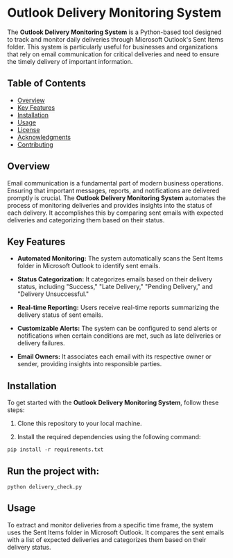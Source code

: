 # Outlook Delivery Monitoring System

The **Outlook Delivery Monitoring System** is a Python-based tool designed to track and monitor daily deliveries through Microsoft Outlook's Sent Items folder. This system is particularly useful for businesses and organizations that rely on email communication for critical deliveries and need to ensure the timely delivery of important information.

## Table of Contents
- [Overview](#overview)
- [Key Features](#key-features)
- [Installation](#installation)
- [Usage](#usage)
- [License](#license)
- [Acknowledgments](#acknowledgments)
- [Contributing](#contributing)

## Overview

Email communication is a fundamental part of modern business operations. Ensuring that important messages, reports, and notifications are delivered promptly is crucial. The **Outlook Delivery Monitoring System** automates the process of monitoring deliveries and provides insights into the status of each delivery. It accomplishes this by comparing sent emails with expected deliveries and categorizing them based on their status.

## Key Features

- **Automated Monitoring:** The system automatically scans the Sent Items folder in Microsoft Outlook to identify sent emails.

- **Status Categorization:** It categorizes emails based on their delivery status, including "Success," "Late Delivery," "Pending Delivery," and "Delivery Unsuccessful."

- **Real-time Reporting:** Users receive real-time reports summarizing the delivery status of sent emails.

- **Customizable Alerts:** The system can be configured to send alerts or notifications when certain conditions are met, such as late deliveries or delivery failures.

- **Email Owners:** It associates each email with its respective owner or sender, providing insights into responsible parties.

## Installation

To get started with the **Outlook Delivery Monitoring System**, follow these steps:

1. Clone this repository to your local machine.

2. Install the required dependencies using the following command:

```
pip install -r requirements.txt
```

## Run the project with:
```
python delivery_check.py
```
## Usage
To extract and monitor deliveries from a specific time frame, the system uses the Sent Items folder in Microsoft Outlook. It compares the sent emails with a list of expected deliveries and categorizes them based on their delivery status.
